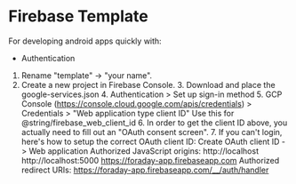 # Firebase Template

For developing android apps quickly with:
  - Authentication

1. Rename "template" -> "your name".
2. Create a new project in Firebase Console.
    3. Download and place the google-services.json
    4. Authentication > Set up sign-in method
    5. GCP Console (https://console.cloud.google.com/apis/credentials)
           > Credentials > "Web application type client ID"
       Use this for @string/firebase_web_client_id
    6. In order to get the client ID above, you actually need to fill out an "OAuth consent screen". 
    7. If you can't login, here's how to setup the correct OAuth client ID:
        Create OAuth client ID -> Web application
        Authorized JavaScript origins:
          http://localhost
          http://localhost:5000
          https://foraday-app.firebaseapp.com
        Authorized redirect URIs: 
          https://foraday-app.firebaseapp.com/__/auth/handler

